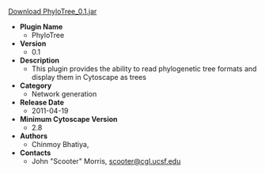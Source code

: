 <a href="PhyloTree_0.1.jar">Download PhyloTree_0.1.jar</a>

* __Plugin Name__
  * PhyloTree
* __Version__
  * 0.1
* __Description__
  * This plugin provides the ability to read phylogenetic tree formats and display them in Cytoscape as trees
* __Category__
  * Network generation
* __Release Date__
  * 2011-04-19
* __Minimum Cytoscape Version__
  * 2.8
* __Authors__
  * Chinmoy Bhatiya, 
* __Contacts__
  * John \"Scooter\" Morris, scooter@cgl.ucsf.edu
